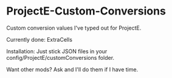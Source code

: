 # ProjectE-Custom-Conversions
Custom conversion values I've typed out for ProjectE.

Currently done:
ExtraCells

Installation: Just stick JSON files in your config/ProjectE/customConversions folder.

Want other mods? Ask and I'll do them if I have time.
